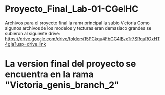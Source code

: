 # Proyecto_Final_Lab-01-CGeIHC
Archivos para el proyecto final la rama principal la subio Victoria
Como algunos archivos de los modelos y texturas eran demasiado grandes se subieron al siguiente drive: https://drive.google.com/drive/folders/15PCkqu4FbGG4lBvxTr7SRquROxHT4gIa?usp=drive_link
# La version final del proyecto se encuentra en la rama "Victoria_genis_branch_2"
